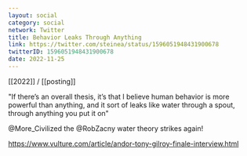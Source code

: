 ```yaml
---
layout: social
category: social
network: Twitter
title: Behavior Leaks Through Anything
link: https://twitter.com/steinea/status/1596051948431900678
twitterID: 1596051948431900678
date: 2022-11-25
---
```


[[2022]] / [[posting]]

"If there’s an overall thesis, it’s that I believe human behavior is more powerful than anything, and it sort of leaks like water through a spout, through anything you put it on"

@More_Civilized the @RobZacny water theory strikes again!

<https://www.vulture.com/article/andor-tony-gilroy-finale-interview.html>
